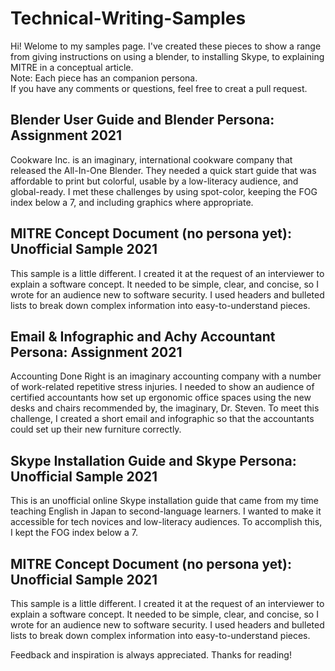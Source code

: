 # Technical-Writing-Samples
Hi! Welome to my samples page. I've created these pieces to show a range from giving instructions on using a blender, to installing Skype, to explaining MITRE in a conceptual article. <br>
Note: Each piece has an companion persona. <br>
If you have any comments or questions, feel free to creat a pull request.

## Blender User Guide and Blender Persona: Assignment 2021
Cookware Inc. is an imaginary, international cookware company that released the All-In-One Blender. 
They needed a quick start guide that was affordable to print but colorful, usable by a low-literacy audience, and global-ready. 
I met these challenges by using spot-color, keeping the FOG index below a 7, and including graphics where appropriate.

## MITRE Concept Document (no persona yet): Unofficial Sample 2021
This sample is a little different. I created it at the request of an interviewer to explain a software concept. It needed to be simple, clear, and concise, so I wrote for an audience new to software security. I used headers and bulleted lists to break down complex information into easy-to-understand pieces. 

## Email & Infographic and Achy Accountant Persona: Assignment 2021
Accounting Done Right is an imaginary accounting company with a number of work-related repetitive stress injuries. 
I needed to show an audience of certified accountants how set up ergonomic office spaces using the new desks and chairs recommended by, the imaginary, Dr. Steven. 
To meet this challenge, I created a short email and infographic so that the accountants could set up their new furniture correctly.

## Skype Installation Guide and Skype Persona: Unofficial Sample 2021

This is an unofficial online Skype installation guide that came from my time teaching English in Japan to second-language learners. 
I wanted to make it accessible for tech novices and low-literacy audiences. To accomplish this, I kept the FOG index below a 7.

## MITRE Concept Document (no persona yet): Unofficial Sample 2021
This sample is a little different. I created it at the request of an interviewer to explain a software concept. It needed to be simple, clear, and concise, so I wrote for an audience new to software security. I used headers and bulleted lists to break down complex information into easy-to-understand pieces. 

Feedback and inspiration is always appreciated. Thanks for reading!
